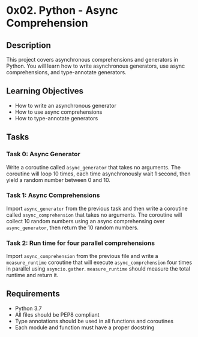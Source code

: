 # 0x02. Python - Async Comprehension

## Description
This project covers asynchronous comprehensions and generators in Python. You will learn how to write asynchronous generators, use async comprehensions, and type-annotate generators.

## Learning Objectives
- How to write an asynchronous generator
- How to use async comprehensions
- How to type-annotate generators

## Tasks

### Task 0: Async Generator
Write a coroutine called `async_generator` that takes no arguments. The coroutine will loop 10 times, each time asynchronously wait 1 second, then yield a random number between 0 and 10.

### Task 1: Async Comprehensions
Import `async_generator` from the previous task and then write a coroutine called `async_comprehension` that takes no arguments. The coroutine will collect 10 random numbers using an async comprehensing over `async_generator`, then return the 10 random numbers.

### Task 2: Run time for four parallel comprehensions
Import `async_comprehension` from the previous file and write a `measure_runtime` coroutine that will execute `async_comprehension` four times in parallel using `asyncio.gather`. `measure_runtime` should measure the total runtime and return it.

## Requirements
- Python 3.7
- All files should be PEP8 compliant
- Type annotations should be used in all functions and coroutines
- Each module and function must have a proper docstring
